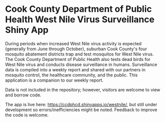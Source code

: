 # Cook County Department of Public Health West Nile Virus Surveillance Shiny App
During periods when increased West Nile virus activity is expected (generally from June through October), suburban Cook County's four mosquito abatement districts trap and test mosquitos for West Nile virus. The Cook County Department of Public Health also tests dead birds for West Nile virus and conducts disease surveillance in humans. Surveillance data is compiled into a weekly report and shared with our partners in mosquito control, the healthcare community, and the public. This application is a companion to our weekly report. 

Data is not included in the repository; however, visitors are welcome to view and borrow code.


The app is live here: <https://ccdphcd.shinyapps.io/westnile/>,  but still under development so errors/inefficiencies might be noted. Feedback to improve the code is welcome.